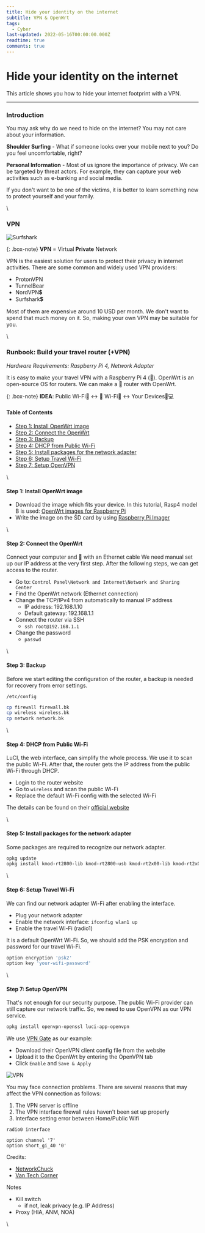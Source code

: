```yaml
---
title: Hide your identity on the internet
subtitle: VPN & OpenWrt
tags:
  - Cyber
last-updated: 2022-05-16T00:00:00.000Z
readtime: true
comments: true
---
```


# Hide your identity on the internet

This article shows you how to hide your internet footprint with a VPN.

***

### Introduction

You may ask why do we need to hide on the internet? You may not care about your information.

**Shoulder Surfing** - What if someone looks over your mobile next to you? Do you feel uncomfortable, right?

**Personal Information** - Most of us ignore the importance of privacy. We can be targeted by threat actors. For example, they can capture your web activities such as e-banking and social media.

If you don't want to be one of the victims, it is better to learn something new to protect yourself and your family.

\


### VPN

![Surfshark](https://img.youtube.com/vi/\_mZA5kYNZtk/maxresdefault.jpg)

{: .box-note} **VPN** = Virtual **Private** Network

VPN is the easiest solution for users to protect their privacy in internet activities. There are some common and widely used VPN providers:

* ProtonVPN
* TunnelBear
* NordVPN💲
* Surfshark💲

Most of them are expensive around 10 USD per month. We don't want to spend that much money on it. So, making your own VPN may be suitable for you.

\


### Runbook: Build your travel router (+VPN)

_Hardware Requirements: Raspberry Pi 4, Network Adapter_

It is easy to make your travel VPN with a Raspberry Pi 4 (🍒). OpenWrt is an open-source OS for routers. We can make a 🍒 router with OpenWrt.

{: .box-note} **IDEA**: Public Wi-Fi📶 ↔ 🍒 Wi-Fi📶 ↔ Your Devices📱💻

#### Table of Contents

* [Step 1: Install OpenWrt image](2022-05-15-hide-ip.md#step-1-install-openwrt-image)
* [Step 2: Connect the OpenWrt](2022-05-15-hide-ip.md#step-2-connect-the-openwrt)
* [Step 3: Backup](2022-05-15-hide-ip.md#step-3-backup)
* [Step 4: DHCP from Public Wi-Fi](2022-05-15-hide-ip.md#step-4-dhcp-from-public-wi-fi)
* [Step 5: Install packages for the network adapter](2022-05-15-hide-ip.md#step-5-install-packages-for-the-network-adapter)
* [Step 6: Setup Travel Wi-Fi](2022-05-15-hide-ip.md#step-6-setup-travel-wi-fi)
* [Step 7: Setup OpenVPN](2022-05-15-hide-ip.md#step-7-setup-openvpn)

\


#### Step 1: Install OpenWrt image

* Download the image which fits your device. In this tutorial, Rasp4 model B is used: [OpenWrt images for Raspberry Pi](https://openwrt.org/toh/raspberry\_pi\_foundation/raspberry\_pi)
* Write the image on the SD card by using [Raspberry Pi Imager](https://downloads.raspberrypi.org/imager/imager\_latest.exe)

\


#### Step 2: Connect the OpenWrt

Connect your computer and 🍒 with an Ethernet cable We need manual set up our IP address at the very first step. After the following steps, we can get access to the router.

* Go to: `Control Panel\Network and Internet\Network and Sharing Center`
* Find the OpenWrt network (Ethernet connection)
* Change the TCP/IPv4 from automatically to manual IP address
  * IP address: 192.168.1.10
  * Default gateway: 192.168.1.1
* Connect the router via SSH
  * `ssh root@192.168.1.1`
* Change the password
  * `passwd`

\


#### Step 3: Backup

Before we start editing the configuration of the router, a backup is needed for recovery from error settings.

`/etc/config`

```sh
cp firewall firewall.bk
cp wireless wireless.bk
cp network network.bk
```

\


#### Step 4: DHCP from Public Wi-Fi

LuCI, the web interface, can simplify the whole process. We use it to scan the public Wi-Fi. After that, the router gets the IP address from the public Wi-Fi through DHCP.

* Login to the router website
* Go to `wireless` and scan the public Wi-Fi
* Replace the default Wi-Fi config with the selected Wi-Fi

The details can be found on their [official website](https://openwrt.org/docs/guide-user/luci/start)

\


#### Step 5: Install packages for the network adapter

Some packages are required to recognize our network adapter.

```sh
opkg update
opkg install kmod-rt2800-lib kmod-rt2800-usb kmod-rt2x00-lib kmod-rt2x00-usb kmod-usb-core kmod-usb-uhci kmod-usb-ohci kmod-usb2 usbutils
```

\


#### Step 6: Setup Travel Wi-Fi

We can find our network adapter Wi-Fi after enabling the interface.

* Plug your network adapter
* Enable the network interface: `ifconfig wlan1 up`
* Enable the travel Wi-Fi (radio1)

It is a default OpenWrt Wi-Fi. So, we should add the PSK encryption and password for our travel Wi-Fi.

```sh
option encryption 'psk2'
option key 'your-wifi-password'
```

\


#### Step 7: Setup OpenVPN

That's not enough for our security purpose. The public Wi-Fi provider can still capture our network traffic. So, we need to use OpenVPN as our VPN service.

```sh
opkg install openvpn-openssl luci-app-openvpn
```

We use [VPN Gate](https://www.vpngate.net/en/) as our example:

* Download their OpenVPN client config file from the website
* Upload it to the OpenWrt by entering the OpenVPN tab
* Click `Enable` and `Save & Apply`

![VPN](https://openwrt.org/\_media/docs/guide-user/services/vpn/openvpn/openwrt\_openvpn\_client\_1\_.png)

You may face connection problems. There are several reasons that may affect the VPN connection as follows:

1. The VPN server is offline
2. The VPN interface firewall rules haven't been set up properly
3. Interface setting error between Home/Public Wifi

`radio0 interface`

```
option channel '7'
option short_gi_40 '0'
```

Credits:

* [NetworkChuck](https://youtu.be/jlHWnKVpygw)
* [Van Tech Corner](https://youtu.be/WRWZmcKejhg)

Notes

* Kill switch
  * if not, leak privacy (e.g. IP Address)
* Proxy (HIA, ANM, NOA)

\
